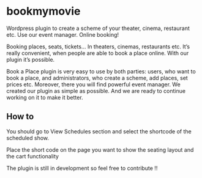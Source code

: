 # bookmymovie
Wordpress plugin to create a scheme of your theater, cinema, restaurant etc. Use our event manager. Online booking!

Booking places, seats, tickets… In theaters, cinemas, restaurants etc. It’s really convenient, when people are able to book a place online. With our plugin it’s possible.

Book a Place plugin is very easy to use by both parties: users, who want to book a place, and administrators, who create a scheme, add places, set prices etc. Moreover, there you will find powerful event manager. We created our plugin as simple as possible. And we are ready to continue working on it to make it better.

## How to

You should go to View Schedules section and select the shortcode of the scheduled show.

Place the short code on the page you want to show the seating layout and the cart functionality

The plugin is still in development so feel free to contribute !!

  
                

